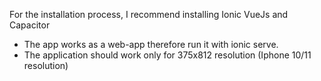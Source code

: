 For the installation process, I recommend installing Ionic VueJs and Capacitor
- The app works as a web-app therefore run it with ionic serve.
- The application should work only for 375x812 resolution (Iphone 10/11 resolution)
